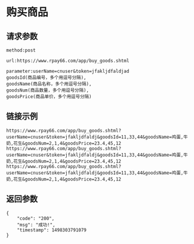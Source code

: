# 购买商品

## 请求参数
	method:post
	
	url:https://www.rpay66.com/app/buy_goods.shtml
	
	parameter:userName=cnuser&token=jfakljdfaldjad
	goodsId(商品编号，多个用逗号分隔),
	goodsName(商品名称，多个用逗号分隔),
	goodsNum(商品数量，多个用逗号分隔),
	goodsPrice(商品单价，多个用逗号分隔)

## 链接示例
    https://www.rpay66.com/app/buy_goods.shtml?userName=cnuser&token=jfakljdfaldj&goodsId=11,33,44&goodsName=鸡蛋,牛奶,花生&goodsNum=2,1,4&goodsPrice=23.4,45,12
    https://www.rpay66.com/app/buy_goods.shtml?userName=cnuser&token=jfakljdfaldj&goodsId=11,33,44&goodsName=鸡蛋,牛奶,花生&goodsNum=2,1,4&goodsPrice=23.4,45,12
    https://www.rpay66.com/app/buy_goods.shtml?userName=cnuser&token=jfakljdfaldj&goodsId=11,33,44&goodsName=鸡蛋,牛奶,花生&goodsNum=2,1,4&goodsPrice=23.4,45,12
    
## 返回参数
	{
		"code": "200",
		"msg": "成功!",
		"timestamp": 1498303791079
	}